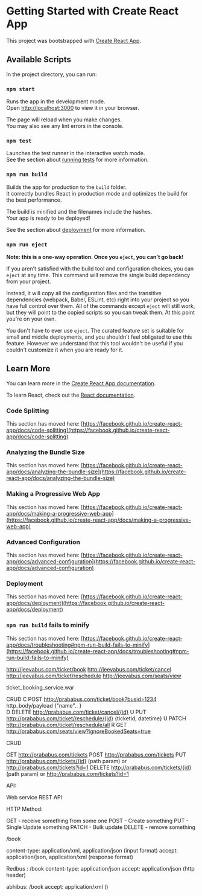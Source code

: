 # Getting Started with Create React App

This project was bootstrapped with [Create React App](https://github.com/facebook/create-react-app).

## Available Scripts

In the project directory, you can run:

### `npm start`

Runs the app in the development mode.\
Open [http://localhost:3000](http://localhost:3000) to view it in your browser.

The page will reload when you make changes.\
You may also see any lint errors in the console.

### `npm test`

Launches the test runner in the interactive watch mode.\
See the section about [running tests](https://facebook.github.io/create-react-app/docs/running-tests) for more information.

### `npm run build`

Builds the app for production to the `build` folder.\
It correctly bundles React in production mode and optimizes the build for the best performance.

The build is minified and the filenames include the hashes.\
Your app is ready to be deployed!

See the section about [deployment](https://facebook.github.io/create-react-app/docs/deployment) for more information.

### `npm run eject`

**Note: this is a one-way operation. Once you `eject`, you can't go back!**

If you aren't satisfied with the build tool and configuration choices, you can `eject` at any time. This command will remove the single build dependency from your project.

Instead, it will copy all the configuration files and the transitive dependencies (webpack, Babel, ESLint, etc) right into your project so you have full control over them. All of the commands except `eject` will still work, but they will point to the copied scripts so you can tweak them. At this point you're on your own.

You don't have to ever use `eject`. The curated feature set is suitable for small and middle deployments, and you shouldn't feel obligated to use this feature. However we understand that this tool wouldn't be useful if you couldn't customize it when you are ready for it.

## Learn More

You can learn more in the [Create React App documentation](https://facebook.github.io/create-react-app/docs/getting-started).

To learn React, check out the [React documentation](https://reactjs.org/).

### Code Splitting

This section has moved here: [https://facebook.github.io/create-react-app/docs/code-splitting](https://facebook.github.io/create-react-app/docs/code-splitting)

### Analyzing the Bundle Size

This section has moved here: [https://facebook.github.io/create-react-app/docs/analyzing-the-bundle-size](https://facebook.github.io/create-react-app/docs/analyzing-the-bundle-size)

### Making a Progressive Web App

This section has moved here: [https://facebook.github.io/create-react-app/docs/making-a-progressive-web-app](https://facebook.github.io/create-react-app/docs/making-a-progressive-web-app)

### Advanced Configuration

This section has moved here: [https://facebook.github.io/create-react-app/docs/advanced-configuration](https://facebook.github.io/create-react-app/docs/advanced-configuration)

### Deployment

This section has moved here: [https://facebook.github.io/create-react-app/docs/deployment](https://facebook.github.io/create-react-app/docs/deployment)

### `npm run build` fails to minify

This section has moved here: [https://facebook.github.io/create-react-app/docs/troubleshooting#npm-run-build-fails-to-minify](https://facebook.github.io/create-react-app/docs/troubleshooting#npm-run-build-fails-to-minify)

http://jeevabus.com/ticket/book
http://jeevabus.com/ticket/cancel
http://jeevabus.com/ticket/reschedule
http://jeevabus.com/seats/view

ticket_booking_service.war

CRUD
C POST http://prababus.com/ticket/book?busid=1234 http_body/payload {"name".. }  
D DELETE http://prababus.com/ticket/cancel/{id}
U PUT http://prababus.com/ticket/reschedule/{id} {ticketid, datetime}
U PATCH http://prababus.com/ticket/reschedule/all
R GET http://prababus.com/seats/view?ignoreBookedSeats=true

CRUD

GET http://prababus.com/tickets
POST http://prababus.com/tickets
PUT http://prababus.com/tickets/{id} (path param) or http://prababus.com/tickets?id=1
DELETE http://prababus.com/tickets/{id} (path param) or http://prababus.com/tickets?id=1

API:

Web service
REST API

HTTP Method:

GET - receive something from some one
POST - Create something
PUT - Single Update something
PATCH - Bulk update
DELETE - remove something

/book

content-type: application/xml, application/json (input format)
accept: application/json, application/xml (response format)

Redbus : /book content-type: application/json accept: application/json (http header)

abhibus: /book accept: application/xml ()
